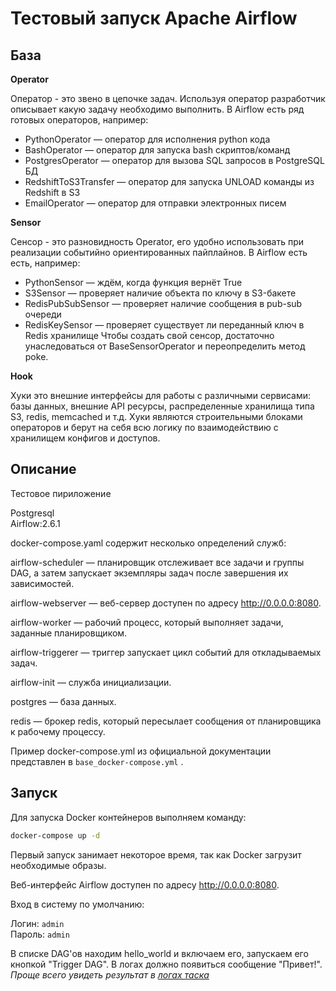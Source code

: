 # Тестовый запуск Apache Airflow 

## База
**Operator**

Оператор - это звено в цепочке задач. Используя оператор разработчик описывает какую задачу необходимо выполнить. В Airflow есть ряд готовых операторов, например:

- PythonOperator — оператор для исполнения python кода
- BashOperator — оператор для запуска bash скриптов/команд
- PostgresOperator — оператор для вызова SQL запросов в PostgreSQL БД
- RedshiftToS3Transfer — оператор для запуска UNLOAD команды из Redshift в S3
- EmailOperator — оператор для отправки электронных писем

**Sensor**

Сенсор - это разновидность Operator, его удобно использовать при реализации событийно ориентированных пайплайнов. В Airflow есть есть, например:

- PythonSensor — ждём, когда функция вернёт True
- S3Sensor — проверяет наличие объекта по ключу в S3-бакете
- RedisPubSubSensor — проверяет наличие сообщения в pub-sub очереди
- RedisKeySensor — проверяет существует ли переданный ключ в Redis хранилище
Чтобы создать свой сенсор, достаточно унаследоваться от BaseSensorOperator и переопределить метод poke.

**Hook**

Хуки это внешние интерфейсы для работы с различными сервисами: базы данных, внешние API ресурсы, распределенные хранилища типа S3, redis, memcached и т.д. Хуки являются строительными блоками операторов и берут на себя всю логику по взаимодействию с хранилищем конфигов и доступов.

## Описание
Тестовое пириложение

Postgresql<br>
Airflow:2.6.1<br>


docker-compose.yaml содержит несколько определений служб:

airflow-scheduler — планировщик отслеживает все задачи и группы DAG, а затем запускает экземпляры задач после завершения их зависимостей.

airflow-webserver — веб-сервер доступен по адресу http://0.0.0.0:8080.

airflow-worker — рабочий процесс, который выполняет задачи, заданные планировщиком.

airflow-triggerer — триггер запускает цикл событий для откладываемых задач.

airflow-init — служба инициализации.

postgres — база данных.

redis — брокер redis, который пересылает сообщения от планировщика к рабочему процессу.

Пример docker-compose.yml из официальной документации представлен в ```base_docker-compose.yml``` .

## Запуск 
Для запуска Docker контейнеров выполняем команду:

```bash
docker-compose up -d
```
Первый запуск занимает некоторое время, так как Docker загрузит необходимые образы.

Веб-интерфейс Airflow доступен по адресу http://0.0.0.0:8080. 

Вход в систему по умолчанию:

Логин: ```admin```<br>
Пароль: ```admin```<br>

В списке DAG'ов находим hello_world и включаем его, запускаем его кнопкой "Trigger DAG".
В логах должно появиться сообщение "Привет!".
*Проще всего увидеть результат в [логах таска](http://0.0.0.0:8080/dags/hello_world/grid?task_id=hello_task&dag_run_id=manual__2024-08-12T14%3A01%3A40.178526%2B00%3A00&tab=logs)*